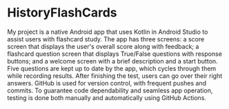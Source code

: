 # HistoryFlashCards
My project is a native Android app that uses Kotlin in Android Studio to assist users with flashcard study.  The app has three screens: a score screen that displays the user's overall score along with feedback; a flashcard question screen that displays True/False questions with response buttons; and a welcome screen with a brief description and a start button.  Five questions are kept up to date by the app, which cycles through them while recording results.  After finishing the test, users can go over their right answers.  GitHub is used for version control, with frequent pushes and commits.  To guarantee code dependability and seamless app operation, testing is done both manually and automatically using GitHub Actions.
